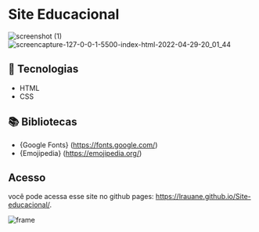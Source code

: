 # Site Educacional
![screenshot (1)](https://user-images.githubusercontent.com/102835801/166078850-d7f67a94-f259-43d9-ba01-04ab3f4c4cf3.png)
![screencapture-127-0-0-1-5500-index-html-2022-04-29-20_01_44](https://user-images.githubusercontent.com/102835801/166078841-ae83222b-c639-49c1-bd8b-a98e89cb4bbb.png)

## 🚀 Tecnologias

- HTML
- CSS

## 📚 Bibliotecas

- {Google Fonts} (https://fonts.google.com/)
- {Emojipedia} (https://emojipedia.org/)

## Acesso 
você pode acessa esse site no github pages: https://lrauane.github.io/Site-educacional/.

![frame](https://user-images.githubusercontent.com/102835801/170585148-42c51cab-f3c2-4e13-945c-e7f4f2301afd.png)

